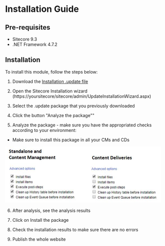 # Installation Guide

## Pre-requisites

- Sitecore 9.3
- .NET Framework 4.7.2

## Installation

To install this module, follow the steps below:

1. Download the [Installation .update file](https://github.com/Sitecore-Hackathon/2020-Team-Go-Horse/blob/master/sc.package/GoHorse.Marketplace.1.0.update?raw=true)

2. Open the Sitecore Installation wizard (https://yoursitecore/sitecore/admin/UpdateInstallationWizard.aspx)

3. Select the .update package that you previously downloaded 

4. Click the button "Analyze the package""

5. Analyze the package - make sure you have the appropriated checks according to your environment:
* Make sure to install this package in all your CMs and CDs

![Analyze the package](images/analyze-pack.jpg?raw=true "Analyze the package") 

6. After analysis, see the analysis results

7. Click on Install the package

8. Check the installation results to make sure there are no errors

9. Publish the whole website